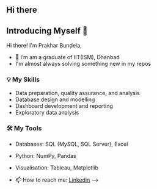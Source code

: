 ## Hi there 
## Introducing Myself 👋

Hi there! I'm Prakhar Bundela,
- 🌱 I’m am a graduate of IIT(ISM), Dhanbad
- I'm almost always solving something new in my repos 

### 💡 My Skills
- Data preparation, quality assurance, and analysis
- Database design and modelling
- Dashboard development and reporting
- Exploratory data analysis

### 🛠️ My Tools
- Databases: SQL (MySQL, SQL Server), Excel
- Python: NumPy, Pandas
- Visualisation: Tableau, Matplotlib

- 📫 How to reach me: [Linkedin](https://www.linkedin.com/in/prakharbundela/)
-->
